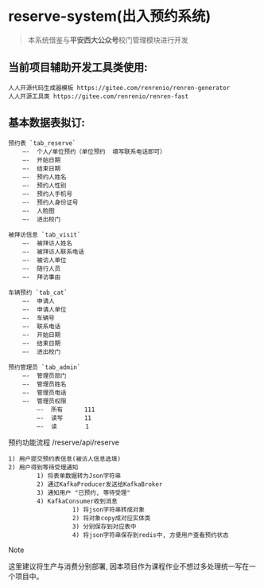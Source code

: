 # reserve-system(出入预约系统)

> 本系统借鉴与**平安西大公众号**校门管理模块进行开发

## 当前项目辅助开发工具类使用: 
    人人开源代码生成器模板 https://gitee.com/renrenio/renren-generator
    人人开源工具类 https://gitee.com/renrenio/renren-fast

## 基本数据表拟订:
```text
预约表 `tab_reserve`
	—-	个人/单位预约（单位预约  填写联系电话即可） 
	—-	开始日期
	—-	结束日期
	—-	预约人姓名
	—-	预约人性别
	—-	预约人手机号
	—-	预约人身份证号
	—-	人脸图
	—-	进出校门

被拜访信息 `tab_visit`
	—-	被拜访人姓名
	—-	被拜访人联系电话
	—-	被访人单位
	—-	随行人员
	—-	拜访事由

车辆预约 `tab_cat`
	—-	申请人
	—-	申请人单位
	—-	车辆号
	—-	联系电话
	—-	开始日期
	—-	结束日期
	—-	进出校门

预约管理员 `tab_admin`
	—-	管理员部门
	—-	管理员姓名
	—-	管理员电话
	—-	管理员权限
		—-	所有      111
		—-	读写      11
		—- 	读        1
```



预约功能流程 /reserve/api/reserve

    1) 用户提交预约表信息(被访人信息选填)
    2) 用户得到等待受理通知
            1) 将表单数据转为Json字符串
            2) 通过KafkaProducer发送给KafkaBroker
            3) 通知用户 "已预约, 等待受理"
            4) KafkaConsumer收到消息
                      1) 将json字符串转成对象
                      2) 将对象copy成对应实体类
                      3) 分别保存到对应表中
                      4) 将json字符串保存到redis中, 方便用户查看预约状态

> [!NOTE]
>
> 这里建议将生产与消费分别部署, 因本项目作为课程作业不想过多处理统一写在一个项目中。


​    
